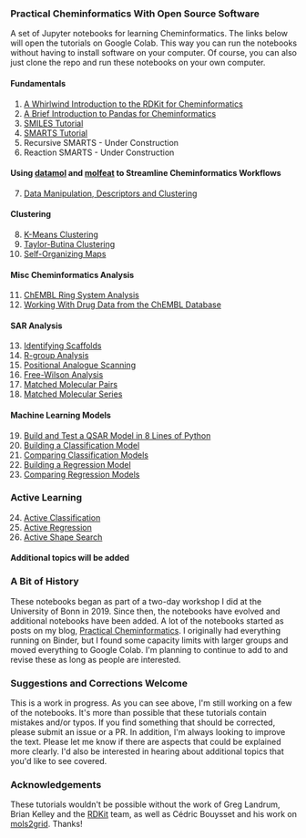 ### Practical Cheminformatics With Open Source Software
A set of Jupyter notebooks for learning Cheminformatics.  The links below will open the tutorials on Google Colab.
This way you can run the notebooks without having to install software on your computer. Of course, you can also just
clone the repo and run these notebooks on your own computer.

#### Fundamentals
1. [A Whirlwind Introduction to the RDKit for Cheminformatics](https://colab.research.google.com/github/PatWalters/practical_cheminformatics_tutorials/blob/main/fundamentals/A_Whirlwind_Introduction_To_The_RDKit.ipynb)
2. [A Brief Introduction to Pandas for Cheminformatics](https://colab.research.google.com/github/PatWalters/practical_cheminformatics_tutorials/blob/main/fundamentals/pandas_intro.ipynb)
3. [SMILES Tutorial](https://colab.research.google.com/github/PatWalters/practical_cheminformatics_tutorials/blob/main/fundamentals/SMILES_tutorial.ipynb)
4. [SMARTS Tutorial](https://colab.research.google.com/github/PatWalters/practical_cheminformatics_tutorials/blob/main/fundamentals/SMARTS_tutorial.ipynb)
5. Recursive SMARTS - Under Construction
6. Reaction SMARTS - Under Construction

#### Using [datamol](https://datamol.io) and [molfeat](https://datamol.io) to Streamline Cheminformatics Workflows
7. [Data Manipulation, Descriptors and Clustering](https://colab.research.google.com/github/PatWalters/practical_cheminformatics_tutorials/blob/main/datamol/datamol_1.ipynb)

#### Clustering
8. [K-Means Clustering](https://colab.research.google.com/github/PatWalters/practical_cheminformatics_tutorials/blob/main/clustering/kmeans_clustering.ipynb)
9. [Taylor-Butina Clustering](https://colab.research.google.com/github/PatWalters/practical_cheminformatics_tutorials/blob/main/clustering/taylor_butina_clustering.ipynb)
10. [Self-Organizing Maps](https://colab.research.google.com/github/PatWalters/practical_cheminformatics_tutorials/blob/main/clustering/self_organizing_map.ipynb)

#### Misc Cheminformatics Analysis
11. [ChEMBL Ring System Analysis](https://colab.research.google.com/github/PatWalters/practical_cheminformatics_tutorials/blob/main/misc/ChEMBL_ring_system_analysis.ipynb)
12. [Working With Drug Data from the ChEMBL Database](https://colab.research.google.com/github/PatWalters/practical_cheminformatics_tutorials/blob/main/misc/working_with_ChEMBL_drug_data.ipynb)

#### SAR Analysis
13. [Identifying Scaffolds](https://colab.research.google.com/github/PatWalters/practical_cheminformatics_tutorials/blob/main/sar_analysis/find_scaffolds.ipynb)
14. [R-group Analysis](https://colab.research.google.com/github/PatWalters/practical_cheminformatics_tutorials/blob/main/sar_analysis/R_group_analysis.ipynb)
15. [Positional Analogue Scanning](https://colab.research.google.com/github/PatWalters/practical_cheminformatics_tutorials/blob/main/sar_analysis/positional_analogue_scanning.ipynb)
16. [Free-Wilson Analysis](https://colab.research.google.com/github/PatWalters/practical_cheminformatics_tutorials/blob/main/sar_analysis/free_wilson.ipynb)
17. [Matched Molecular Pairs](https://colab.research.google.com/github/PatWalters/practical_cheminformatics_tutorials/blob/main/sar_analysis/matched_molecular_pairs.ipynb)
18. [Matched Molecular Series](https://colab.research.google.com/github/PatWalters/practical_cheminformatics_tutorials/blob/main/sar_analysis/matched_molecular_series.ipynb)

#### Machine Learning Models
19. [Build and Test a QSAR Model in 8 Lines of Python](https://colab.research.google.com/github/PatWalters/practical_cheminformatics_tutorials/blob/main/ml_models/QSAR_in_8_lines.ipynb)
20. [Building a Classification Model](https://colab.research.google.com/github/PatWalters/practical_cheminformatics_tutorials/blob/main/ml_models/classification_model.ipynb)
21. [Comparing Classification Models](https://colab.research.google.com/github/PatWalters/practical_cheminformatics_tutorials/blob/main/ml_models/comparing_classification_models.ipynb)
22. [Building a Regression Model](https://colab.research.google.com/github/PatWalters/practical_cheminformatics_tutorials/blob/main/ml_models/regression_model.ipynb)
23. [Comparing Regression Models](https://colab.research.google.com/github/PatWalters/practical_cheminformatics_tutorials/blob/main/ml_models/comparing_regression_models.ipynb)

### Active Learning
24. [Active Classification](https://colab.research.google.com/github/PatWalters/practical_cheminformatics_tutorials/blob/main/active_learning/active_classification.ipynb)
25. [Active Regression](https://colab.research.google.com/github/PatWalters/practical_cheminformatics_tutorials/blob/main/active_learning/active_regression.ipynb)
26. [Active Shape Search](https://colab.research.google.com/github/PatWalters/practical_cheminformatics_tutorials/blob/main/active_learning/active_shape_search.ipynb)


#### Additional topics will be added

### A Bit of History
These notebooks began as part of a two-day workshop I did at the University of Bonn in 2019.  Since then, the notebooks have evolved and additional notebooks have been added.  A lot of the notebooks started as posts on my blog, [Practical Cheminformatics](https://practicalcheminformatics.blogspot.com/). I originally had everything running on Binder, but I found some capacity limits with larger groups and moved everything to Google Colab.  I'm planning to continue to add to and revise these as long as people are interested.

### Suggestions and Corrections Welcome
This is a work in progress.  As you can see above, I'm still working on a few of the notebooks.  It's more than possible that these tutorials contain mistakes and/or typos.  If you find something that should be corrected, please submit an issue or a PR.  In addition, I'm always looking to improve the text.  Please let me know if there are aspects that could be explained more clearly.  I'd also be interested in hearing about additional topics that you'd like to see covered.

### Acknowledgements
These tutorials wouldn't be possible without the work of Greg Landrum, Brian Kelley and the [RDKit](https://www.rdkit.org/) team, as well as Cédric Bouysset and his work on [mols2grid](https://github.com/cbouy/mols2grid). Thanks!
